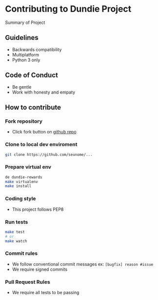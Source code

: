 # Contributing to Dundie Project

Summary of Project

## Guidelines

- Backwards compatibility
- Multiplatform
- Python 3 only

## Code of Conduct

- Be gentle
- Work with honesty and empaty

## How to contribute

### Fork repository

- Click fork button on [github repo](https://github.com/...)

### Clone to local dev enviroment

```bash
git clone https://github.com/seunome/...
```

### Prepare  virtual env

```bash
de dundie-rewards
make virtualenv
make install
```

### Coding style

- This project follows PEP8

### Run tests

```bash
make test
# or
make watch
```

### Commit rules

- We follow conventional commit messages ex: `[bugfix] reason #issue`
- We require signed commits

### Pull Request Rules

- We require all tests to be passing

